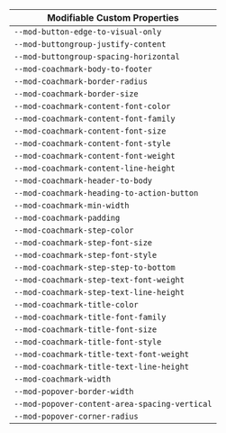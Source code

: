 | Modifiable Custom Properties                  |
| --------------------------------------------- |
| `--mod-button-edge-to-visual-only`            |
| `--mod-buttongroup-justify-content`           |
| `--mod-buttongroup-spacing-horizontal`        |
| `--mod-coachmark-body-to-footer`              |
| `--mod-coachmark-border-radius`               |
| `--mod-coachmark-border-size`                 |
| `--mod-coachmark-content-font-color`          |
| `--mod-coachmark-content-font-family`         |
| `--mod-coachmark-content-font-size`           |
| `--mod-coachmark-content-font-style`          |
| `--mod-coachmark-content-font-weight`         |
| `--mod-coachmark-content-line-height`         |
| `--mod-coachmark-header-to-body`              |
| `--mod-coachmark-heading-to-action-button`    |
| `--mod-coachmark-min-width`                   |
| `--mod-coachmark-padding`                     |
| `--mod-coachmark-step-color`                  |
| `--mod-coachmark-step-font-size`              |
| `--mod-coachmark-step-font-style`             |
| `--mod-coachmark-step-step-to-bottom`         |
| `--mod-coachmark-step-text-font-weight`       |
| `--mod-coachmark-step-text-line-height`       |
| `--mod-coachmark-title-color`                 |
| `--mod-coachmark-title-font-family`           |
| `--mod-coachmark-title-font-size`             |
| `--mod-coachmark-title-font-style`            |
| `--mod-coachmark-title-text-font-weight`      |
| `--mod-coachmark-title-text-line-height`      |
| `--mod-coachmark-width`                       |
| `--mod-popover-border-width`                  |
| `--mod-popover-content-area-spacing-vertical` |
| `--mod-popover-corner-radius`                 |
